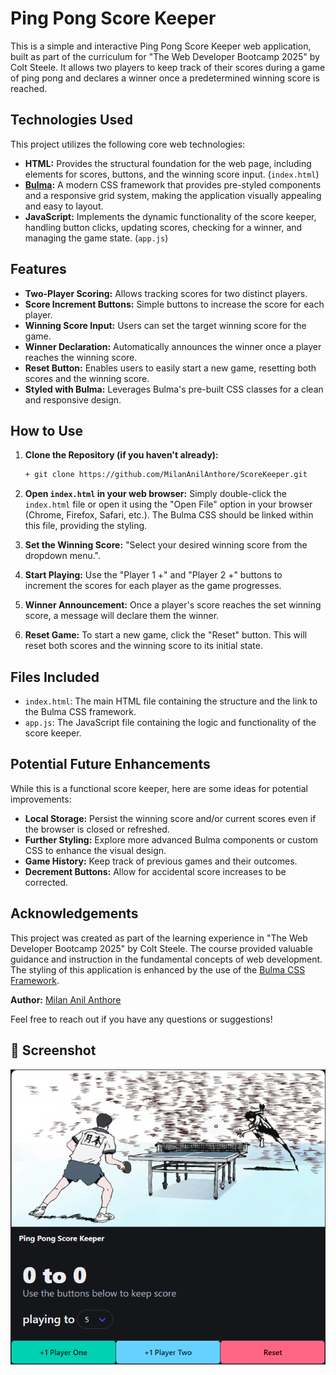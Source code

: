 # Ping Pong Score Keeper

This is a simple and interactive Ping Pong Score Keeper web application, built as part of the curriculum for "The Web Developer Bootcamp 2025" by Colt Steele. It allows two players to keep track of their scores during a game of ping pong and declares a winner once a predetermined winning score is reached.

## Technologies Used

This project utilizes the following core web technologies:

* **HTML:** Provides the structural foundation for the web page, including elements for scores, buttons, and the winning score input. (`index.html`)
* **[Bulma](https://bulma.io/):** A modern CSS framework that provides pre-styled components and a responsive grid system, making the application visually appealing and easy to layout.
* **JavaScript:** Implements the dynamic functionality of the score keeper, handling button clicks, updating scores, checking for a winner, and managing the game state. (`app.js`)

## Features

* **Two-Player Scoring:** Allows tracking scores for two distinct players.
* **Score Increment Buttons:** Simple buttons to increase the score for each player.
* **Winning Score Input:** Users can set the target winning score for the game.
* **Winner Declaration:** Automatically announces the winner once a player reaches the winning score.
* **Reset Button:** Enables users to easily start a new game, resetting both scores and the winning score.
* **Styled with Bulma:** Leverages Bulma's pre-built CSS classes for a clean and responsive design.

## How to Use

1.  **Clone the Repository (if you haven't already):**
    ```bash
    + git clone https://github.com/MilanAnilAnthore/ScoreKeeper.git
    ```

2.  **Open `index.html` in your web browser:** Simply double-click the `index.html` file or open it using the "Open File" option in your browser (Chrome, Firefox, Safari, etc.). The Bulma CSS should be linked within this file, providing the styling.

3.  **Set the Winning Score:** "Select your desired winning score from the dropdown menu.".

4.  **Start Playing:** Use the "Player 1 +" and "Player 2 +" buttons to increment the scores for each player as the game progresses.

5.  **Winner Announcement:** Once a player's score reaches the set winning score, a message will declare them the winner.

6.  **Reset Game:** To start a new game, click the "Reset" button. This will reset both scores and the winning score to its initial state.

## Files Included

* `index.html`: The main HTML file containing the structure and the link to the Bulma CSS framework.
* `app.js`: The JavaScript file containing the logic and functionality of the score keeper.

## Potential Future Enhancements

While this is a functional score keeper, here are some ideas for potential improvements:

* **Local Storage:** Persist the winning score and/or current scores even if the browser is closed or refreshed.
* **Further Styling:** Explore more advanced Bulma components or custom CSS to enhance the visual design.
* **Game History:** Keep track of previous games and their outcomes.
* **Decrement Buttons:** Allow for accidental score increases to be corrected.

## Acknowledgements

This project was created as part of the learning experience in "The Web Developer Bootcamp 2025" by Colt Steele. The course provided valuable guidance and instruction in the fundamental concepts of web development. The styling of this application is enhanced by the use of the [Bulma CSS Framework](https://bulma.io/).


**Author:** [Milan Anil Anthore](https://github.com/MilanAnilAnthore)


Feel free to reach out if you have any questions or suggestions!


## 📸 Screenshot

![App Screenshot](screenshot.png)


